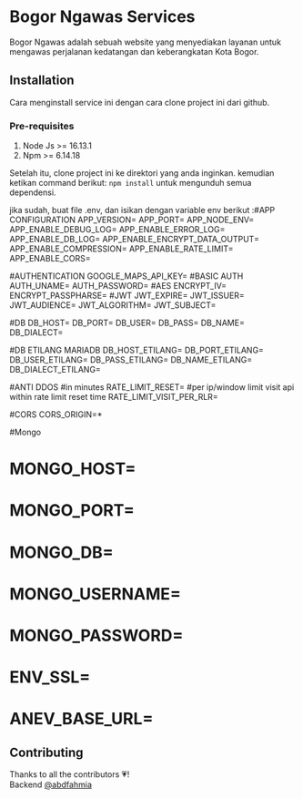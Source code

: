 # Bogor Ngawas Services
Bogor Ngawas adalah sebuah website yang menyediakan layanan untuk mengawas perjalanan kedatangan dan keberangkatan Kota Bogor.
## Installation
Cara menginstall service ini dengan cara clone project ini dari github.  
### Pre-requisites
1. Node Js >= 16.13.1
2. Npm >= 6.14.18

Setelah itu, clone project ini ke direktori yang anda inginkan. kemudian ketikan command berikut: `npm install` untuk mengunduh semua dependensi.

jika sudah, buat file .env, dan isikan dengan variable env berikut :#APP CONFIGURATION
APP_VERSION=
APP_PORT=
APP_NODE_ENV=
APP_ENABLE_DEBUG_LOG=
APP_ENABLE_ERROR_LOG=
APP_ENABLE_DB_LOG=
APP_ENABLE_ENCRYPT_DATA_OUTPUT=
APP_ENABLE_COMPRESSION=
APP_ENABLE_RATE_LIMIT=
APP_ENABLE_CORS=

#AUTHENTICATION
GOOGLE_MAPS_API_KEY=
#BASIC AUTH
AUTH_UNAME=
AUTH_PASSWORD=
#AES
ENCRYPT_IV=
ENCRYPT_PASSPHARSE=
#JWT
JWT_EXPIRE=
JWT_ISSUER=
JWT_AUDIENCE=
JWT_ALGORITHM=
JWT_SUBJECT=

#DB
DB_HOST=
DB_PORT=
DB_USER=
DB_PASS=
DB_NAME=
DB_DIALECT=

#DB ETILANG MARIADB
DB_HOST_ETILANG=
DB_PORT_ETILANG=
DB_USER_ETILANG=
DB_PASS_ETILANG=
DB_NAME_ETILANG=
DB_DIALECT_ETILANG=

#ANTI DDOS
#in minutes
RATE_LIMIT_RESET=
#per ip/window limit visit api within rate limit reset time
RATE_LIMIT_VISIT_PER_RLR=

#CORS
CORS_ORIGIN=*

#Mongo
# MONGO_HOST=
# MONGO_PORT=
# MONGO_DB=
# MONGO_USERNAME=
# MONGO_PASSWORD=
# ENV_SSL=
# ANEV_BASE_URL=

## Contributing
Thanks to all the contributors 💗!  
Backend [@abdfahmia](https://gitlab.com/abdfahmia)
